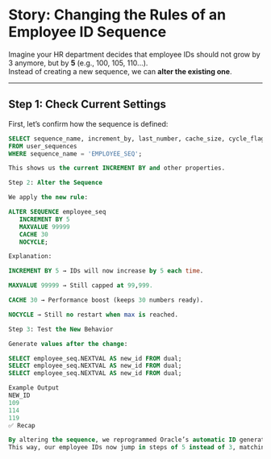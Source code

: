# Story: Changing the Rules of an Employee ID Sequence

Imagine your HR department decides that employee IDs should not grow by 3 anymore, but by **5** (e.g., 100, 105, 110...).  
Instead of creating a new sequence, we can **alter the existing one**.

---

## Step 1: Check Current Settings
First, let’s confirm how the sequence is defined:

```sql
SELECT sequence_name, increment_by, last_number, cache_size, cycle_flag
FROM user_sequences
WHERE sequence_name = 'EMPLOYEE_SEQ';

This shows us the current INCREMENT BY and other properties.

Step 2: Alter the Sequence

We apply the new rule:

ALTER SEQUENCE employee_seq
   INCREMENT BY 5
   MAXVALUE 99999
   CACHE 30
   NOCYCLE;

Explanation:

INCREMENT BY 5 → IDs will now increase by 5 each time.

MAXVALUE 99999 → Still capped at 99,999.

CACHE 30 → Performance boost (keeps 30 numbers ready).

NOCYCLE → Still no restart when max is reached.

Step 3: Test the New Behavior

Generate values after the change:

SELECT employee_seq.NEXTVAL AS new_id FROM dual;
SELECT employee_seq.NEXTVAL AS new_id FROM dual;
SELECT employee_seq.NEXTVAL AS new_id FROM dual;

Example Output
NEW_ID
109
114
119
✅ Recap

By altering the sequence, we reprogrammed Oracle’s automatic ID generator without losing existing values.
This way, our employee IDs now jump in steps of 5 instead of 3, matching the new HR policy.
